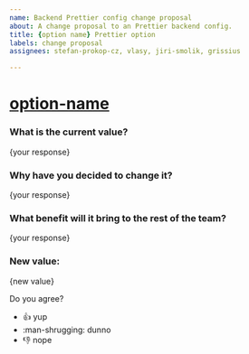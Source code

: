 ```yaml
---
name: Backend Prettier config change proposal
about: A change proposal to an Prettier backend config.
title: {option name} Prettier option
labels: change proposal
assignees: stefan-prokop-cz, vlasy, jiri-smolik, grissius

---
```


# [option-name](https://prettier.io/docs/en/options.html)

### What is the current value?

{your response}

### Why have you decided to change it?

{your response}

### What benefit will it bring to the rest of the team?

{your response}

### New value:

{new value}

Do you agree?

- :thumbsup: yup
- :man-shrugging: dunno
- :thumbsdown: nope
